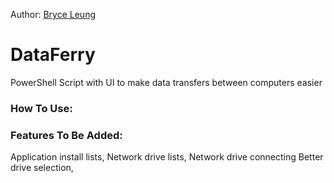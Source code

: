 Author:
[Bryce Leung](https://github.com/Bryce-Leung)

# DataFerry
PowerShell Script with UI to make data transfers between computers easier

### How To Use:


### Features To Be Added:
Application install lists, 
Network drive lists, 
Network drive connecting
Better drive selection,
